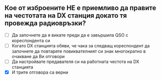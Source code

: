 ## Кое от изброените НЕ е приемливо да правите на честотата на DX станция докато тя провежда радиовръзки?

<!-- Верният отговор е отбелязан с [X] -->

- [ ] Да започнете да я викате преди да е завършила QSO с кореспондента си
- [ ] Когато DX станцията обяви, че чака за следващ кореспондент да започнете да повтаряте повиквателният си знак многократно в очакване да Ви отговори
- [ ] Да настройвате предавателя си на работната честота на DX станцията
- [X] И трите отговора са верни
